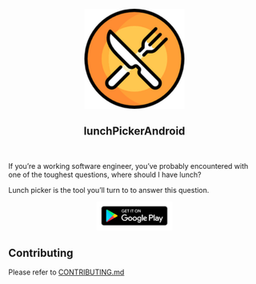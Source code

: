<p align="center">
  <img width="200px" src="https://github.com/yeukfei02/lunchPickerAndroid/blob/master/readme-icon.png"><br/>
  <h2 align="center">lunchPickerAndroid</h2>
</p>

<p align="center">
  <a href="https://discord.gg/htT4RN6"><img src="https://img.shields.io/discord/709281263470510101" alt=""></a>
</p>

If you’re a working software engineer, you’ve probably encountered with one of the toughest questions, where should I have lunch?

Lunch picker is the tool you’ll turn to to answer this question.

<p align="center">
  <a href="https://play.google.com/store/apps/details?id=com.donaldwu.lunchpickerandroid"><img src="https://github.com/yeukfei02/lunchPickerAndroid/blob/master/google-play-badge.png" width="30%" height="30%" alt=""></a>
</p>

## Contributing

Please refer to [CONTRIBUTING.md](https://github.com/yeukfei02/lunchPickerAndroid/blob/master/CONTRIBUTING.md)
